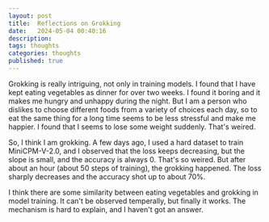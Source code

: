 ```yaml
---
layout: post
title:  Reflections on Grokking
date:   2024-05-04 00:40:16
description: 
tags: thoughts
categories: thoughts
published: true
---
```


Grokking is really intriguing, not only in training models. I found that I have kept eating vegetables as dinner for over two weeks. I found it boring and it makes me hungry and unhappy during the night. But I am a person who dislikes to choose different foods from a variety of choices each day, so to eat the same thing for a long time seems to be less stressful and make me happier. I found that I seems to lose some weight suddenly. That's weired. 

So, I think I am grokking. A few days ago, I used a hard dataset to train MiniCPM-V-2.0, and I observed that the loss keeps decreasing, but the slope is small, and the accuracy is always 0. That's so weired. But after about an hour (about 50 steps of training), the grokking happened. The loss sharply decreases and the accuracy shot up to about 70%. 

I think there are some similarity between eating vegetables and grokking in model training. It can't be observed temperally, but finally it works. The mechanism is hard to explain, and I haven't got an answer.